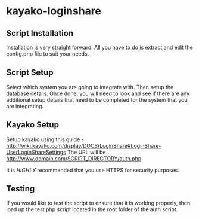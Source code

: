 kayako-loginshare
=================

## Script Installation
Installation is very straight forward.  All you have to do is extract and edit the config.php file to suit your needs.  

## Script Setup
Select which system you are going to integrate with.  Then setup the database details.  Once done, you will need to look and see if there are any additional setup details that need to be completed for the system that you are integrating.

## Kayako Setup
Setup kayako using this guide - 
http://wiki.kayako.com/display/DOCS/LoginShare#LoginShare-UserLoginShareSettings
The URL will be http://www.domain.com/SCRIPT_DIRECTORY/auth.php

It is *HIGHLY* recommended that you use HTTPS for security purposes.

## Testing
If you would like to test the script to ensure that it is working properly, then load up the test.php script located in the root folder of the auth script.